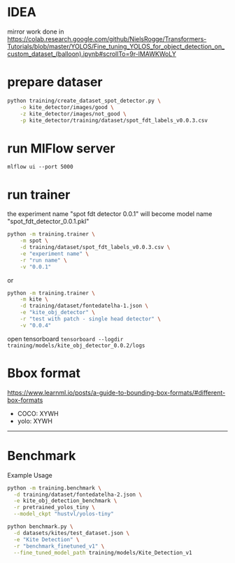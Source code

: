 # IDEA
mirror work done in https://colab.research.google.com/github/NielsRogge/Transformers-Tutorials/blob/master/YOLOS/Fine_tuning_YOLOS_for_object_detection_on_custom_dataset_(balloon).ipynb#scrollTo=9r-lMAWKWoLY


# prepare dataser
```bash
python training/create_dataset_spot_detector.py \
    -o kite_detector/images/good \
    -z kite_detector/images/not_good \
    -p kite_detector/training/dataset/spot_fdt_labels_v0.0.3.csv
```

# run MlFlow server
`mlflow ui --port 5000`

# run trainer
the experiment name "spot fdt detector 0.0.1" will become model name "spot_fdt_detector_0.0.1.pkl"

```bash
python -m training.trainer \
    -m spot \
    -d training/dataset/spot_fdt_labels_v0.0.3.csv \
    -e "experiment name" \
    -r "run name" \
    -v "0.0.1"
```
or
```bash
python -m training.trainer \
    -m kite \
    -d training/dataset/fontedatelha-1.json \
    -e "kite_obj_detector" \
    -r "test with patch - single head detector" \
    -v "0.0.4"
```

open tensorboard
`tensorboard --logdir training/models/kite_obj_detector_0.0.2/logs`


# Bbox format
https://www.learnml.io/posts/a-guide-to-bounding-box-formats/#different-box-formats

- COCO: XYWH
- yolo: XYWH

---

# Benchmark
Example Usage

```bash
python -m training.benchmark \
  -d training/dataset/fontedatelha-2.json \
  -e kite_obj_detection_benchmark \
  -r pretrained_yolos_tiny \
  --model_ckpt "hustvl/yolos-tiny"
```
```bash
python benchmark.py \
  -d datasets/kites/test_dataset.json \
  -e "Kite Detection" \
  -r "benchmark_finetuned_v1" \
  --fine_tuned_model_path training/models/Kite_Detection_v1
```


